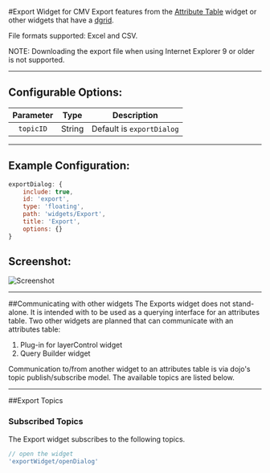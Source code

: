 #Export Widget for CMV
Export features from the [Attribute Table](https://github.com/tmcgee/cmv-widgets#attributes-tables) widget or other widgets that have a [dgrid](http://dgrid.io).

File formats supported: Excel and CSV.

NOTE: Downloading the export file when using Internet Explorer 9 or older is not supported.

---
## Configurable Options:
| Parameter | Type | Description |
| :----: | :--: | ----------- |
| `topicID` | String | Default is `exportDialog` |

---
## Example Configuration:
``` javascript
exportDialog: {
    include: true,
    id: 'export',
    type: 'floating',
    path: 'widgets/Export',
    title: 'Export',
    options: {}
}
```

## Screenshot:
![Screenshot](https://tmcgee.github.io/cmv-widgets/images/export1.jpg)

---
##Communicating with other widgets
The Exports widget does not stand-alone. It is intended with to be used as a querying interface for an attributes table. Two other widgets are planned that can communicate with an attributes table:

1. Plug-in for layerControl widget
2. Query Builder widget

Communication to/from another widget to an attributes table is via dojo's topic publish/subscribe model. The available topics are listed below.

---
##Export Topics

### Subscribed Topics
The Export widget subscribes to the following topics.
```javascript
// open the widget
'exportWidget/openDialog'
```
